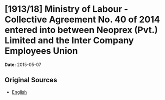 # [1913/18] Ministry of Labour - Collective Agreement No. 40 of 2014 entered into between Neoprex (Pvt.) Limited and the Inter Company Employees Union

**Date:** 2015-05-07

## Original Sources

- [English](https://documents.gov.lk/view/extra-gazettes/2015/5/1913-18_E.pdf)
